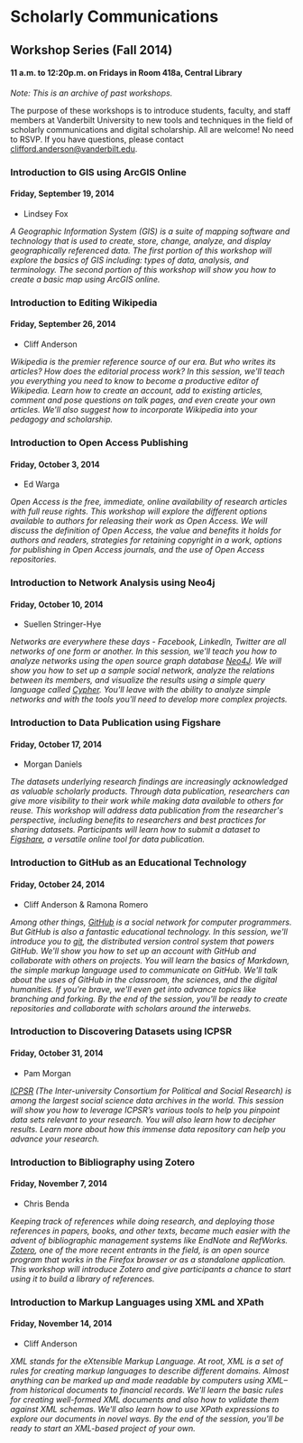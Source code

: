 # Scholarly Communications
## Workshop Series (Fall 2014)
#### 11 a.m. to 12:20p.m. on Fridays in Room 418a, Central Library

*Note: This is an archive of past workshops.*

The purpose of these workshops is to introduce students, faculty, and staff members at Vanderbilt University to new tools and techniques in the field of scholarly communications and digital scholarship. All are welcome! No need to RSVP. If you have questions, please contact <clifford.anderson@vanderbilt.edu>.

### Introduction to GIS using ArcGIS Online
#### Friday, September 19, 2014
* Lindsey Fox

*A Geographic Information System (GIS) is a suite of mapping software and technology that is used to create, store, change, analyze, and display geographically referenced data. The first portion of this workshop will explore the basics of GIS including: types of data, analysis, and terminology. The second portion of this workshop will show you how to create a basic map using ArcGIS online.* 

### Introduction to Editing Wikipedia
#### Friday, September 26, 2014
* Cliff Anderson

*Wikipedia is the premier reference source of our era. But who writes its articles? How does the editorial process work? In this session, we'll teach you everything you need to know to become a productive editor of Wikipedia. Learn how to create an account, add to existing articles, comment and pose questions on talk pages, and even create your own articles. We'll also suggest how to incorporate Wikipedia into your pedagogy and scholarship.*

### Introduction to Open Access Publishing
#### Friday, October 3, 2014
* Ed Warga

*Open Access is the free, immediate, online availability of research articles with full reuse rights. This workshop will explore the different options available to authors for releasing their work as Open Access. We will discuss the definition of Open Access, the value and benefits it holds for authors and readers, strategies for retaining copyright in a work, options for publishing in Open Access journals, and the use of Open Access repositories.*

### Introduction to Network Analysis using Neo4j
#### Friday, October 10, 2014
* Suellen Stringer-Hye

*Networks are everywhere these days - Facebook, LinkedIn, Twitter are all networks of one form or another. In this session, we'll teach you how to analyze networks using the open source graph database [Neo4J](http://www.neo4j.org/). We will show you how to set up a sample social network, analyze the relations between its members, and visualize the results using a simple query language called [Cypher](http://www.neo4j.org/learn/cypher). You'll leave with the ability to analyze simple networks and with the tools you'll need to develop more complex projects.*

### Introduction to Data Publication using Figshare
#### Friday, October 17, 2014
* Morgan Daniels

*The datasets underlying research findings are increasingly acknowledged as valuable scholarly products. Through data publication, researchers can give more visibility to their work while making data available to others for reuse. This workshop will address data publication from the researcher's perspective, including benefits to researchers and best practices for sharing datasets. Participants will learn how to submit a dataset to [Figshare](http://figshare.com/), a versatile online tool for data publication.*

### Introduction to GitHub as an Educational Technology
#### Friday, October 24, 2014
* Cliff Anderson & Ramona Romero

*Among other things, [GitHub](https://github.com/) is a social network for computer programmers. But GitHub is also a fantastic educational technology. In this session, we'll introduce you to [git](http://git-scm.com/), the distributed version control system that powers GitHub. We'll show you how to set up an account with GitHub and collaborate with others on projects. You will learn the basics of Markdown, the simple markup language used to communicate on GitHub. We'll talk about the uses of GitHub in the classroom, the sciences, and the digital humanities. If you're brave, we'll even get into advance topics like branching and forking. By the end of the session, you'll be ready to create repositories and collaborate with scholars around the interwebs.*

### Introduction to Discovering Datasets using ICPSR
#### Friday, October 31, 2014
* Pam Morgan

*[ICPSR](https://www.icpsr.umich.edu/icpsrweb/landing.jsp) (The Inter-university Consortium for Political and Social Research) is among the largest social science data archives in the world. This session will show you how to leverage ICPSR’s various tools to help you pinpoint data sets relevant to your research. You will also learn how to decipher results. Learn more about how this immense data repository can help you advance your research.*

### Introduction to Bibliography using Zotero
#### Friday, November 7, 2014
* Chris Benda

*Keeping track of references while doing research, and deploying those references in papers, books, and other texts, became much easier with the advent of bibliographic management systems like EndNote and RefWorks. [Zotero](https://www.zotero.org/), one of the more recent entrants in the field, is an open source program that works in the Firefox browser or as a standalone application. This workshop will introduce Zotero and give participants a chance to start using it to build a library of references.*

### Introduction to Markup Languages using XML and XPath
#### Friday, November 14, 2014
* Cliff Anderson

*XML stands for the eXtensible Markup Language. At root, XML is a set of rules for creating markup languages to describe different domains. Almost anything can be marked up and made readable by computers using XML–from historical documents to financial records. We'll learn the basic rules for creating well-formed XML documents and also how to validate them against XML schemas. We'll also learn how to use XPath expressions to explore our documents in novel ways. By the end of the session, you'll be ready to start an XML-based project of your own.*
